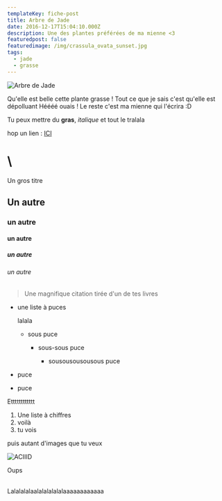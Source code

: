 ```yaml
---
templateKey: fiche-post
title: Arbre de Jade
date: 2016-12-17T15:04:10.000Z
description: Une des plantes préférées de ma mienne <3
featuredpost: false
featuredimage: /img/crassula_ovata_sunset.jpg
tags:
  - jade
  - grasse
---
```

![](/img/crassula_ovata_sunset.jpg "Arbre de Jade ")

Qu'elle est belle cette plante grasse ! Tout ce que je sais c'est qu'elle est dépolluant Héééé ouais ! Le reste c'est ma mienne qui l'écrira :D

Tu peux mettre du **gras**, *italique* et tout le tralala 

hop un lien : [ICI](https://les-petites-plantes-d-ysa.netlify.app/)

# \
Un gros titre

## Un autre

### un autre

#### un autre 

##### un autre

###### un autre

> Une magnifique citation tirée d'un de tes livres

* une liste à puces

  lalala

  * sous puce

    * sous-sous puce

      * sousousousousous puce
* puce
* puce

Etttttttttttt

1. Une liste à chiffres
2. voilà
3. tu vois

puis autant d'images que tu veux 

![](/img/aciddd.jpg "ACIIID")

Oups 

\
Lalalalalaalalalalalalaaaaaaaaaaaa